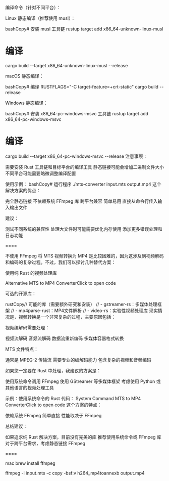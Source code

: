 编译命令（针对不同平台）：

Linux 静态编译（推荐使用 musl）：

bashCopy# 安装 musl 工具链
rustup target add x86_64-unknown-linux-musl

# 编译
cargo build --target x86_64-unknown-linux-musl --release

macOS 静态编译：

bashCopy# 编译
RUSTFLAGS="-C target-feature=+crt-static" cargo build --release

Windows 静态编译：

bashCopy# 安装 x86_64-pc-windows-msvc 工具链
rustup target add x86_64-pc-windows-msvc

# 编译
cargo build --target x86_64-pc-windows-msvc --release
注意事项：

需要安装 Rust 工具链和目标平台的编译工具
静态链接可能会增加二进制文件大小
不同平台可能需要略微调整编译配置

使用示例：
bashCopy# 运行程序
./mts-converter input.mts output.mp4
这个解决方案的优点：

完全静态链接
不依赖系统 FFmpeg 库
跨平台兼容
简单易用
直接从命令行传入输入输出文件

建议：

测试不同系统的兼容性
处理大文件时可能需要优化内存使用
添加更多错误处理和日志功能


====


不使用 FFmpeg 将 MTS 视频转换为 MP4 是比较困难的，因为这涉及到视频解码和编码的复杂过程。不过，我们可以探讨几种替代方案：

使用纯 Rust 的视频处理库

Alternative MTS to MP4 ConverterClick to open code

可选的开源库：

rustCopy// 可能的库（需要额外研究和安装）
// - gstreamer-rs：多媒体处理框架
// - mp4parse-rust：MP4文件解析
// - video-rs：实验性视频处理库
现实情况是，视频转换是一个非常复杂的过程，主要原因包括：

视频编解码需要处理：

视频流解码
音频流解码
数据流重新编码
多媒体容器格式转换


MTS 文件特点：

通常是 MPEG-2 传输流
需要专业的编解码能力
包含复杂的视频和音频编码



如果您一定要在 Rust 中处理，我建议的方案是：

使用系统命令调用 FFmpeg
使用 GStreamer 等多媒体框架
考虑使用 Python 或其他语言的视频处理工具

示例：使用系统命令的 Rust 代码：
System Command MTS to MP4 ConverterClick to open code
这个方案的特点：

依赖系统 FFmpeg
简单直接
性能取决于 FFmpeg

总结建议：

如果追求纯 Rust 解决方案，目前没有完美的库
推荐使用系统命令或 FFmpeg 库
对于跨平台需求，考虑静态链接 FFmpeg


====

mac
brew install ffmpeg


ffmpeg -i input.mts -c copy -bsf:v h264_mp4toannexb output.mp4